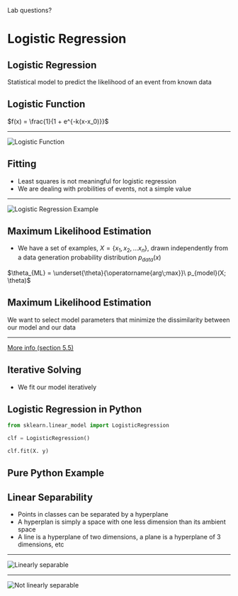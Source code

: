 Lab questions?

Logistic Regression
===================

Logistic Regression
-------------------

Statistical model to predict the likelihood of an event from known data

Logistic Function
-----------------

$f(x) = \frac{1}{1 + e^{-k(x-x_0)}}$

---

![Logistic Function](https://upload.wikimedia.org/wikipedia/commons/8/88/Logistic-curve.svg)

Fitting
-------

- Least squares is not meaningful for logistic regression
- We are dealing with probilities of events, not a simple value

---

![Logistic Regression Example](https://upload.wikimedia.org/wikipedia/commons/6/6d/Exam_pass_logistic_curve.jpeg)

Maximum Likelihood Estimation
-----------------------------

- We have a set of examples, $X=\{x_1, x_2,...x_n\}$, drawn independently from a data generation probability distribution $p_{data}(x)$

$\theta_{ML} = \underset{\theta}{\operatorname{arg\;max}}\ p_{model}(X; \theta)$

Maximum Likelihood Estimation
-----------------------------

We want to select model parameters that minimize the dissimilarity between our model and our data

---

[More info (section 5.5)](http://www.deeplearningbook.org/contents/ml.html)

Iterative Solving
-----------------

- We fit our model iteratively


Logistic Regression in Python
-----------------------------

```python
from sklearn.linear_model import LogisticRegression

clf = LogisticRegression()

clf.fit(X. y)
```

Pure Python Example
-------------------

Linear Separability
-------------------

- Points in classes can be separated by a hyperplane
- A hyperplan is simply a space with one less dimension than its ambient space
- A line is a hyperplane of two dimensions, a plane is a hyperplane of 3 dimensions, etc

---

![Linearly separable](https://upload.wikimedia.org/wikipedia/commons/b/b8/VC2.svg)

---

![Not linearly separable](https://upload.wikimedia.org/wikipedia/commons/3/37/VC4.svg)

